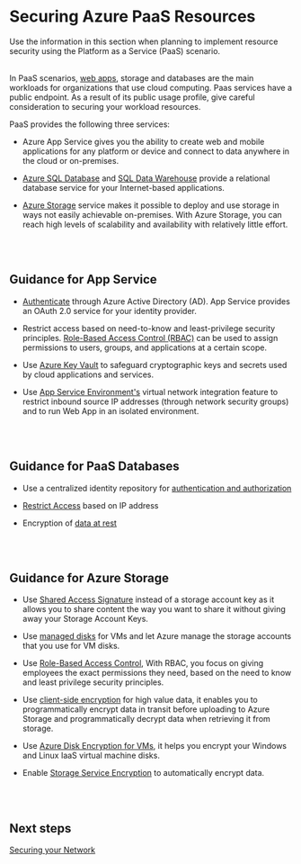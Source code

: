 # Securing Azure PaaS Resources
Use the information in this section when planning to implement resource security using the Platform as a Service (PaaS) scenario.
<br />
<br />

In PaaS scenarios, [web apps](https://docs.microsoft.com/en-us/azure/app-service/app-service-web-overview), storage and databases are the main workloads for organizations that use cloud computing. Paas services have a public endpoint. As a result of its public usage profile, give careful consideration to securing your workload resources. 

PaaS provides the following three services:  
- Azure App Service gives you the ability to create web and mobile applications for any platform or device and connect to data anywhere  in the cloud or on-premises.  

- [Azure SQL Database](https://docs.microsoft.com/en-us/azure/sql-database/sql-database-technical-overview) and [SQL Data Warehouse](https://docs.microsoft.com/en-us/azure/sql-data-warehouse/sql-data-warehouse-overview-what-is) provide a relational database service for your Internet-based applications.  

- [Azure Storage](https://docs.microsoft.com/en-us/azure/storage/common/storage-introduction) service makes it possible to deploy and use storage in ways not easily achievable on-premises. With Azure Storage, you can reach high levels of scalability and availability with relatively little effort.  
<br />
<br />

## Guidance for App Service 
- [Authenticate](https://docs.microsoft.com/en-us/azure/app-service/app-service-authentication-overview) through Azure Active Directory (AD). App Service provides an OAuth 2.0 service for your identity provider.  

- Restrict access based on need-to-know and least-privilege security principles. [Role-Based Access Control (RBAC)](https://docs.microsoft.com/en-us/azure/role-based-access-control/overview) can be used to assign permissions to users, groups, and applications at a certain scope. 

- Use [Azure Key Vault](https://docs.microsoft.com/en-us/azure/key-vault/key-vault-whatis) to safeguard cryptographic keys and secrets used by cloud applications and services.  

- Use [App Service Environment's](https://docs.microsoft.com/en-us/azure/app-service/environment/intro) virtual network integration feature to restrict inbound source IP addresses (through network security groups) and to run Web App in an isolated environment. 
<br />
<br />

## Guidance for PaaS Databases 
- Use a centralized identity repository for [authentication and authorization](https://docs.microsoft.com/en-us/azure/security/security-paas-applications-using-sql#use-a-centralized-identity-repository-for-authentication-and-authorization)

- [Restrict Access](https://docs.microsoft.com/en-us/azure/security/security-paas-applications-using-sql#restrict-access-based-on-ip-address) based on IP address 

- Encryption of [data at rest](https://docs.microsoft.com/en-us/azure/security/security-paas-applications-using-sql#encryption-of-data-at-rest)
<br />
<br />

## Guidance for Azure Storage 
- Use [Shared Access Signature](https://docs.microsoft.com/en-us/azure/storage/common/storage-dotnet-shared-access-signature-part-1) instead of a storage account key as it allows you to share content the way you want to share it without giving away your Storage Account Keys.  

- Use [managed disks](https://docs.microsoft.com/en-us/azure/storage/storage-managed-disks-overview) for VMs and let Azure manage the storage accounts that you use for VM disks. 

- Use [Role-Based Access Control](https://docs.microsoft.com/en-us/azure/security/security-paas-applications-using-storage#use-role-based-access-control), With RBAC, you focus on giving employees the exact permissions they need, based on the need to know and least privilege security principles. 

- Use [client-side encryption](https://docs.microsoft.com/en-us/azure/security/security-paas-applications-using-storage#use-client-side-encryption-for-high-value-data) for high value data, it enables you to programmatically encrypt data in transit before uploading to Azure Storage and programmatically decrypt data when retrieving it from storage. 

- Use [Azure Disk Encryption for VMs](https://docs.microsoft.com/en-us/azure/security/security-paas-applications-using-storage#azure-disk-encryption-for-vms), it helps you encrypt your Windows and Linux IaaS virtual machine disks.  

- Enable [Storage Service Encryption](https://docs.microsoft.com/en-us/azure/security/security-paas-applications-using-storage#storage-service-encryption) to automatically encrypt data. 
<br />
<br />

## Next steps 
[Securing your Network](3.3-Securing-your-Azure-Network.md)
